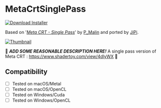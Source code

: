 # MetaCrtSinglePass
[![Download Installer](https://img.shields.io/static/v1?label=Download&message=MetaCrtSinglePass-Installer.lua&color=blue)](MetaCrtSinglePass-Installer.lua "Installer")

Based on '_[Meta CRT - Single Pass](https://www.shadertoy.com/view/NljGR1)_' by [P_Malin](https://www.shadertoy.com/user/P_Malin) and ported by [JiPi](../../Site/Profiles/JiPi.md).

[![Thumbnail](MetaCrtSinglePass_320x180.png)](https://www.shadertoy.com/view/NljGR1 "View on Shadertoy.com")

:construction: ***ADD SOME REASONABLE DESCRIPTION HERE!*** A single pass version of Meta CRT : https://www.shadertoy.com/view/4dlyWX :construction:

## Compatibility
- [ ] Tested on macOS/Metal
- [ ] Tested on macOS/OpenCL
- [ ] Tested on Windows/Cuda
- [ ] Tested on Windows/OpenCL
